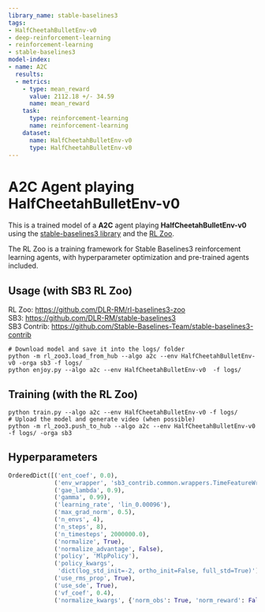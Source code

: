 ```yaml
---
library_name: stable-baselines3
tags:
- HalfCheetahBulletEnv-v0
- deep-reinforcement-learning
- reinforcement-learning
- stable-baselines3
model-index:
- name: A2C
  results:
  - metrics:
    - type: mean_reward
      value: 2112.18 +/- 34.59
      name: mean_reward
    task:
      type: reinforcement-learning
      name: reinforcement-learning
    dataset:
      name: HalfCheetahBulletEnv-v0
      type: HalfCheetahBulletEnv-v0
---
```


# **A2C** Agent playing **HalfCheetahBulletEnv-v0**
This is a trained model of a **A2C** agent playing **HalfCheetahBulletEnv-v0**
using the [stable-baselines3 library](https://github.com/DLR-RM/stable-baselines3)
and the [RL Zoo](https://github.com/DLR-RM/rl-baselines3-zoo).

The RL Zoo is a training framework for Stable Baselines3
reinforcement learning agents,
with hyperparameter optimization and pre-trained agents included.

## Usage (with SB3 RL Zoo)

RL Zoo: https://github.com/DLR-RM/rl-baselines3-zoo<br/>
SB3: https://github.com/DLR-RM/stable-baselines3<br/>
SB3 Contrib: https://github.com/Stable-Baselines-Team/stable-baselines3-contrib

```
# Download model and save it into the logs/ folder
python -m rl_zoo3.load_from_hub --algo a2c --env HalfCheetahBulletEnv-v0 -orga sb3 -f logs/
python enjoy.py --algo a2c --env HalfCheetahBulletEnv-v0  -f logs/
```

## Training (with the RL Zoo)
```
python train.py --algo a2c --env HalfCheetahBulletEnv-v0 -f logs/
# Upload the model and generate video (when possible)
python -m rl_zoo3.push_to_hub --algo a2c --env HalfCheetahBulletEnv-v0 -f logs/ -orga sb3
```

## Hyperparameters
```python
OrderedDict([('ent_coef', 0.0),
             ('env_wrapper', 'sb3_contrib.common.wrappers.TimeFeatureWrapper'),
             ('gae_lambda', 0.9),
             ('gamma', 0.99),
             ('learning_rate', 'lin_0.00096'),
             ('max_grad_norm', 0.5),
             ('n_envs', 4),
             ('n_steps', 8),
             ('n_timesteps', 2000000.0),
             ('normalize', True),
             ('normalize_advantage', False),
             ('policy', 'MlpPolicy'),
             ('policy_kwargs',
              'dict(log_std_init=-2, ortho_init=False, full_std=True)'),
             ('use_rms_prop', True),
             ('use_sde', True),
             ('vf_coef', 0.4),
             ('normalize_kwargs', {'norm_obs': True, 'norm_reward': False})])
```
